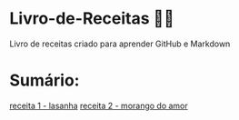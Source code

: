 # Livro-de-Receitas 👩‍🍳
Livro de receitas criado para aprender GitHub e Markdown
# Sumário: 
[receita 1 - lasanha](leia-me.md)
[receita 2 - morango do amor](C:\Users\Allana\receitas.md\morango.md)
